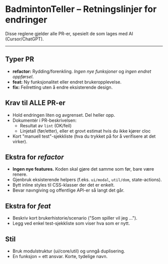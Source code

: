 # BadmintonTeller – Retningslinjer for endringer

Disse reglene gjelder alle PR-er, spesielt de som lages med AI (Cursor/ChatGPT).

----------------------------------------
## Typer PR
- **refactor:** Rydding/forenkling. *Ingen nye funksjoner* og *ingen endret oppførsel*.
- **feat:** Ny funksjonalitet eller endret brukeropplevelse.
- **fix:** Feilretting uten å endre eksisterende design.

## Krav til ALLE PR-er
- Hold endringen liten og avgrenset. Del heller opp.
- Dokumentér i PR-beskrivelsen:
  - Resultat av `lint` (OK/feil)
  - Linjetall (før/etter), eller et grovt estimat hvis du ikke kjører cloc
- Kort "manuell test"-sjekkliste (hva du trykket på for å verifisere at det virker).

## Ekstra for *refactor*
- **Ingen nye features.** Koden skal gjøre det samme som før, bare være renere.
- Gjenbruk eksisterende helpers (f.eks. `ui/modal`, `util/dom`, state-actions).
- Bytt inline styles til CSS-klasser der det er enkelt.
- Bevar navngiving og offentlige API-er så langt det går.

## Ekstra for *feat*
- Beskriv kort brukerhistorie/scenario ("Som spiller vil jeg …").
- Legg ved enkel test-sjekkliste som viser hva som er nytt.

## Stil
- Bruk modulstruktur (ui/core/util) og unngå duplisering.
- En funksjon = ett ansvar. Korte, tydelige navn.

